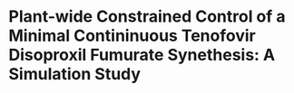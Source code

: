 # Plant-wide Constrained Control of a Minimal Contininuous Tenofovir Disoproxil Fumurate Synethesis: A Simulation Study
